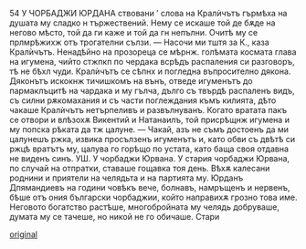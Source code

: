 ﻿54
У ЧОРБАДЖИ ЮРДАНА
ствовани ’ слова на Кралѝчътъ гърмѣха на душата му сладко н тържествений. Нему се искаше той де бѫде на негово мѣсто, той да ги каже и той да гн непълни. Очитѣ му се прлмрѣжихж отъ трогателни сълзи.
— Насочи ми тштя за К., каза Кралѝчътъ. Ненадѣйно на прозореца се мѣрнж. голѣмата космата глава на игумена, чийто стжпкп по чердака всрѣдъ распаления си разговоръ, тѣ не бѣхл чуди. Кралѝчътъ се сѣпнх и погледна въпросително дякона.
Дяконътъ искокнж тичишкомъ на вънъ, отведе игуменътъ до пармаклъцитѣ на чардака и му гълча, дълго съ твърдѣ распаленъ видъ, съ силни рѫкомахания и съ части поглеждания къмъ килията, дѣто чакаше Кралѝчътъ нетърпеливъ и развълнуванъ. Когато вратата пакъ се отвори и влѣзохѫ Викентий и Натанаилъ, той присрѣщнж игумена и му попска рѣката да тж цалуне.
— Чакай, азъ не съмъ достоенъ да ми цалунешъ ржка, извика просълзенъ игуменътъ и, като обви съ двѣтѣ си ржцѣ вратътъ му, цалува го горѣщо по устата, като баща своя отдавна не виденъ синъ.
УШ.
У чорбаджи Юрвана.
У стария чорбаджи Юрвана, по случай на отпратки, ставаше гощавка тоя день. Вѣхѫ калесани роднини и приятели на челядьта и на партията му.
Юрданъ Дпямандиевъ на години човѣкъ вече, болнавъ, намръщенъ и нервенъ, бѣше отъ ония български чорбаджии, който направихѫ грозно това име. Неговото богатство растѣше, многобройната му челядь добруваше, думата му се тачеше, но никой не го обичаше. Стари

[original](images/065.jpg)